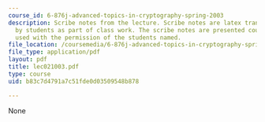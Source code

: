 ```yaml
---
course_id: 6-876j-advanced-topics-in-cryptography-spring-2003
description: Scribe notes from the lecture. Scribe notes are latex transcriptions
  by students as part of class work. The scribe notes are presented courtesy of and
  used with the permission of the students named.
file_location: /coursemedia/6-876j-advanced-topics-in-cryptography-spring-2003/b83c7d4791a7c51fde0d03509548b878_lec021003.pdf
file_type: application/pdf
layout: pdf
title: lec021003.pdf
type: course
uid: b83c7d4791a7c51fde0d03509548b878

---
```

None